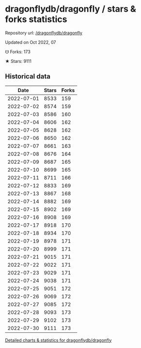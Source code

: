 # dragonflydb/dragonfly / stars & forks statistics

Repository url: [/dragonflydb/dragonfly](https://github.com/dragonflydb/dragonfly)

Updated on Oct 2022, 07

☋ Forks: 173

★ Stars: 9111

## Historical data
| Date | Stars | Forks |
|------|-------|-------|
| 2022-07-01 | 8533 | 159 | 
| 2022-07-02 | 8574 | 159 | 
| 2022-07-03 | 8586 | 160 | 
| 2022-07-04 | 8606 | 162 | 
| 2022-07-05 | 8628 | 162 | 
| 2022-07-06 | 8650 | 162 | 
| 2022-07-07 | 8661 | 163 | 
| 2022-07-08 | 8676 | 164 | 
| 2022-07-09 | 8687 | 165 | 
| 2022-07-10 | 8699 | 165 | 
| 2022-07-11 | 8711 | 166 | 
| 2022-07-12 | 8833 | 169 | 
| 2022-07-13 | 8867 | 168 | 
| 2022-07-14 | 8882 | 169 | 
| 2022-07-15 | 8902 | 169 | 
| 2022-07-16 | 8908 | 169 | 
| 2022-07-17 | 8918 | 170 | 
| 2022-07-18 | 8934 | 170 | 
| 2022-07-19 | 8978 | 171 | 
| 2022-07-20 | 8999 | 171 | 
| 2022-07-21 | 9015 | 171 | 
| 2022-07-22 | 9022 | 171 | 
| 2022-07-23 | 9029 | 171 | 
| 2022-07-24 | 9038 | 171 | 
| 2022-07-25 | 9051 | 172 | 
| 2022-07-26 | 9069 | 172 | 
| 2022-07-27 | 9085 | 172 | 
| 2022-07-28 | 9093 | 173 | 
| 2022-07-29 | 9102 | 173 | 
| 2022-07-30 | 9111 | 173 | 


[Detailed charts & statistics for dragonflydb/dragonfly](https://reviewgithub.com/rep/dragonflydb/dragonfly)
